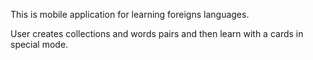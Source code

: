 This is mobile application for learning foreigns languages.

User creates collections and words pairs and then learn with a cards in special mode.